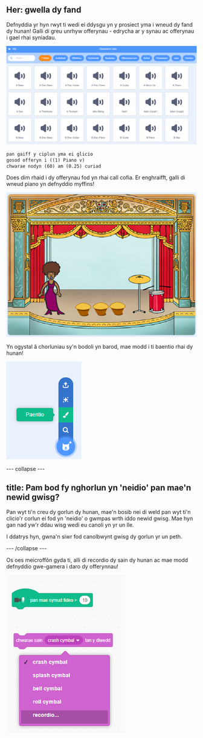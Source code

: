 ## Her: gwella dy fand

Defnyddia yr hyn rwyt ti wedi ei ddysgu yn y prosiect yma i wneud dy fand dy hunan! Galli di greu unrhyw offerynau - edrycha ar y synau ac offerynau i gael rhai syniadau.

![sgrinlun](images/band-ideas-sounds.png)

```blocks3
pan gaiff y ciplun yma ei glicio
gosod offeryn i ((1) Piano v)
chwarae nodyn (60) am (0.25) curiad
```

Does dim rhaid i dy offerynau fod yn rhai call cofia. Er enghraifft, galli di wneud piano yn defnyddio myffins!

![sgrinlun](images/band-piano.png)

Yn ogystal â chorluniau sy'n bodoli yn barod, mae modd i ti baentio rhai dy hunan!

![sgrinlun](images/band-draw.png)

--- collapse ---

## title: Pam bod fy nghorlun yn 'neidio' pan mae'n newid gwisg?

Pan wyt ti'n creu dy gorlun dy hunan, mae'n bosib nei di weld pan wyt ti'n clicio'r corlun ei fod yn 'neidio' o gwmpas wrth iddo newid gwisg. Mae hyn gan nad yw'r ddau wisg wedi eu canoli yn yr un lle.

I ddatrys hyn, gwna'n siwr fod canolbwynt gwisg dy gorlun yr un peth.

--- /collapse ---

Os oes meicroffôn gyda ti, alli di recordio dy sain dy hunan ac mae modd defnyddio gwe-gamera i daro dy offerynnau!

![sgrinlun](images/band-io.png)
